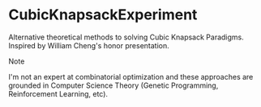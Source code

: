 # CubicKnapsackExperiment
Alternative theoretical methods to solving Cubic Knapsack Paradigms. Inspired by William Cheng's honor presentation.

>[!NOTE]
>I'm not an expert at combinatorial optimization and these approaches are grounded in Computer Science Theory (Genetic Programming, Reinforcement Learning, etc).
